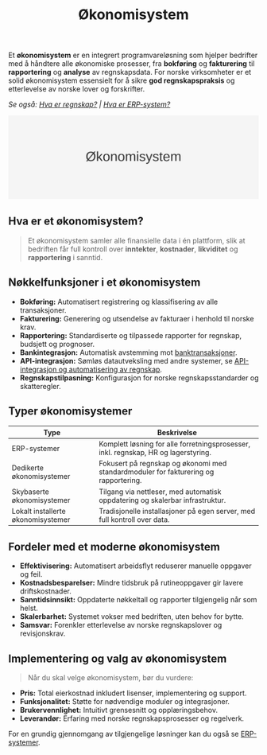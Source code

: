 ﻿---
title: "Økonomisystem"
seoTitle: "Økonomisystem | Hva det er og viktige funksjoner"
description: 'Et økonomisystem er en integrert programvareløsning som hjelper bedrifter med å håndtere alle økonomiske prosesser, fra bokføring og fakturering til rapportering. Artikkelen forklarer funksjoner, typer og valgkriterier.'
summary: "Oversikt over økonomisystemer for norske bedrifter: hva de er, vanlige funksjoner, valgkriterier og hvordan løsningen støtter regnskap, fakturering og rapportering."
---

Et **økonomisystem** er en integrert programvareløsning som hjelper bedrifter med å håndtere alle økonomiske prosesser, fra **bokføring** og **fakturering** til **rapportering** og **analyse** av regnskapsdata. For norske virksomheter er et solid økonomisystem essensielt for å sikre **god regnskapspraksis** og etterlevelse av norske lover og forskrifter.

*Se også: [Hva er regnskap?](/blogs/regnskap/hva-er-regnskap "Hva er regnskap? En Dybdeanalyse for Norge") | [Hva er ERP-system?](/blogs/regnskap/hva-er-erp-system "Hva er ERP-system? Komplett Guide til Enterprise Resource Planning")*

![Økonomisystem](okonomisystem-image.svg)

## Hva er et økonomisystem?

> Et økonomisystem samler alle finansielle data i én plattform, slik at bedriften får full kontroll over **inntekter**, **kostnader**, **likviditet** og **rapportering** i sanntid.

## Nøkkelfunksjoner i et økonomisystem

- **Bokføring:** Automatisert registrering og klassifisering av alle transaksjoner.
- **Fakturering:** Generering og utsendelse av fakturaer i henhold til norske krav.
- **Rapportering:** Standardiserte og tilpassede rapporter for regnskap, budsjett og prognoser.
- **Bankintegrasjon:** Automatisk avstemming mot [banktransaksjoner](/blogs/regnskap/hva-er-banktransaksjoner "Hva er Banktransaksjoner? Komplett Guide til Bankavstemminger").
- **API-integrasjon:** Sømløs datautveksling med andre systemer, se [API-integrasjon og automatisering av regnskap](/blogs/regnskap/api-integrasjon-automatisering-regnskap "API-integrasjon og automatisering av regnskap").
- **Regnskapstilpasning:** Konfigurasjon for norske regnskapsstandarder og skatteregler.

## Typer økonomisystemer

| **Type**                           | **Beskrivelse**                                                                 |
|------------------------------------|---------------------------------------------------------------------------------|
| ERP-systemer                       | Komplett løsning for alle forretningsprosesser, inkl. regnskap, HR og lagerstyring. |
| Dedikerte økonomisystemer          | Fokusert på regnskap og økonomi med standardmoduler for fakturering og rapportering. |
| Skybaserte økonomisystemer         | Tilgang via nettleser, med automatisk oppdatering og skalerbar infrastruktur.    |
| Lokalt installerte økonomisystemer | Tradisjonelle installasjoner på egen server, med full kontroll over data.        |

## Fordeler med et moderne økonomisystem

- **Effektivisering:** Automatisert arbeidsflyt reduserer manuelle oppgaver og feil.
- **Kostnadsbesparelser:** Mindre tidsbruk på rutineoppgaver gir lavere driftskostnader.
- **Sanntidsinnsikt:** Oppdaterte nøkkeltall og rapporter tilgjengelig når som helst.
- **Skalerbarhet:** Systemet vokser med bedriften, uten behov for bytte.
- **Samsvar:** Forenkler etterlevelse av norske regnskapslover og revisjonskrav.

## Implementering og valg av økonomisystem

> Når du skal velge økonomisystem, bør du vurdere:

- **Pris:** Total eierkostnad inkludert lisenser, implementering og support.
- **Funksjonalitet:** Støtte for nødvendige moduler og integrasjoner.
- **Brukervennlighet:** Intuitivt grensesnitt og opplæringsbehov.
- **Leverandør:** Erfaring med norske regnskapsprosesser og regelverk.

For en grundig gjennomgang av tilgjengelige løsninger kan du også se [ERP-systemer](/blogs/regnskap/hva-er-erp-system "Hva er ERP-system? Komplett Guide til Enterprise Resource Planning").










